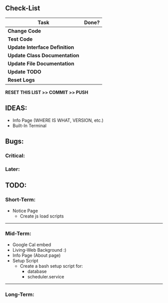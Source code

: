 ## Check-List
|Task							|Done?	|
|-------------------------------|:-----:|
|**Change Code**				|	|
|**Test Code**					|	|
|**Update Interface Definition**|	|
|**Update Class Documentation**	|	|
|**Update File Documentation**	|	|
|**Update TODO**				|	|
|**Reset Logs**					|	|

**RESET THIS LIST >> COMMIT >> PUSH**

## IDEAS:
 - Info Page (WHERE IS WHAT, VERSION, etc.)
 - Built-In Terminal

## Bugs:
### Critical:

### Later:
 
## TODO:
### Short-Term:
- Notice Page
    - Create js load scripts

---
### Mid-Term:

- Google Cal embed
- Living-Web Background :)
- Info Page (About page)
- Setup Script
    - Create a bash setup script for:
        - database
        - scheduler.service

---
### Long-Term:

